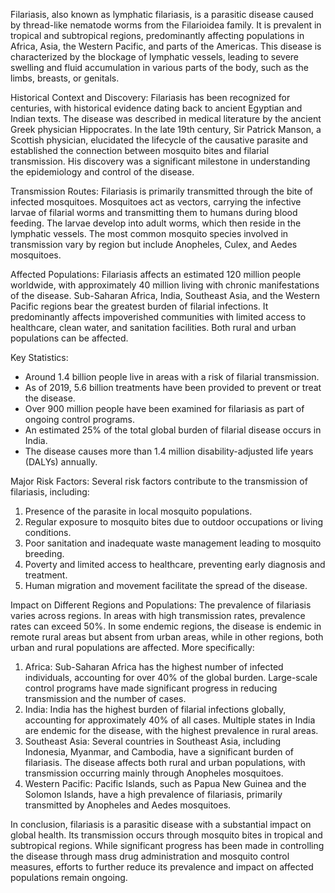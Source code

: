 Filariasis, also known as lymphatic filariasis, is a parasitic disease caused by thread-like nematode worms from the Filarioidea family. It is prevalent in tropical and subtropical regions, predominantly affecting populations in Africa, Asia, the Western Pacific, and parts of the Americas. This disease is characterized by the blockage of lymphatic vessels, leading to severe swelling and fluid accumulation in various parts of the body, such as the limbs, breasts, or genitals.

Historical Context and Discovery:
Filariasis has been recognized for centuries, with historical evidence dating back to ancient Egyptian and Indian texts. The disease was described in medical literature by the ancient Greek physician Hippocrates. In the late 19th century, Sir Patrick Manson, a Scottish physician, elucidated the lifecycle of the causative parasite and established the connection between mosquito bites and filarial transmission. His discovery was a significant milestone in understanding the epidemiology and control of the disease.

Transmission Routes:
Filariasis is primarily transmitted through the bite of infected mosquitoes. Mosquitoes act as vectors, carrying the infective larvae of filarial worms and transmitting them to humans during blood feeding. The larvae develop into adult worms, which then reside in the lymphatic vessels. The most common mosquito species involved in transmission vary by region but include Anopheles, Culex, and Aedes mosquitoes.

Affected Populations:
Filariasis affects an estimated 120 million people worldwide, with approximately 40 million living with chronic manifestations of the disease. Sub-Saharan Africa, India, Southeast Asia, and the Western Pacific regions bear the greatest burden of filarial infections. It predominantly affects impoverished communities with limited access to healthcare, clean water, and sanitation facilities. Both rural and urban populations can be affected.

Key Statistics:
- Around 1.4 billion people live in areas with a risk of filarial transmission.
- As of 2019, 5.6 billion treatments have been provided to prevent or treat the disease.
- Over 900 million people have been examined for filariasis as part of ongoing control programs.
- An estimated 25% of the total global burden of filarial disease occurs in India.
- The disease causes more than 1.4 million disability-adjusted life years (DALYs) annually.

Major Risk Factors:
Several risk factors contribute to the transmission of filariasis, including:
1. Presence of the parasite in local mosquito populations.
2. Regular exposure to mosquito bites due to outdoor occupations or living conditions.
3. Poor sanitation and inadequate waste management leading to mosquito breeding.
4. Poverty and limited access to healthcare, preventing early diagnosis and treatment.
5. Human migration and movement facilitate the spread of the disease.

Impact on Different Regions and Populations:
The prevalence of filariasis varies across regions. In areas with high transmission rates, prevalence rates can exceed 50%. In some endemic regions, the disease is endemic in remote rural areas but absent from urban areas, while in other regions, both urban and rural populations are affected. More specifically:
1. Africa: Sub-Saharan Africa has the highest number of infected individuals, accounting for over 40% of the global burden. Large-scale control programs have made significant progress in reducing transmission and the number of cases.
2. India: India has the highest burden of filarial infections globally, accounting for approximately 40% of all cases. Multiple states in India are endemic for the disease, with the highest prevalence in rural areas.
3. Southeast Asia: Several countries in Southeast Asia, including Indonesia, Myanmar, and Cambodia, have a significant burden of filariasis. The disease affects both rural and urban populations, with transmission occurring mainly through Anopheles mosquitoes.
4. Western Pacific: Pacific Islands, such as Papua New Guinea and the Solomon Islands, have a high prevalence of filariasis, primarily transmitted by Anopheles and Aedes mosquitoes.

In conclusion, filariasis is a parasitic disease with a substantial impact on global health. Its transmission occurs through mosquito bites in tropical and subtropical regions. While significant progress has been made in controlling the disease through mass drug administration and mosquito control measures, efforts to further reduce its prevalence and impact on affected populations remain ongoing.